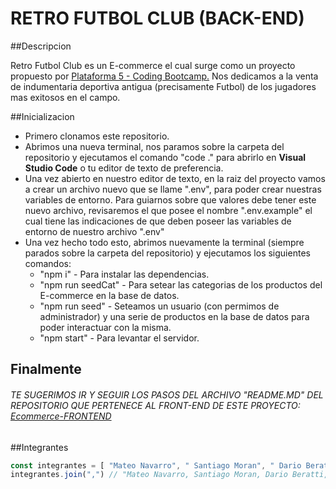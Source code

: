 # RETRO FUTBOL CLUB (BACK-END)
##Descripcion
<p>
Retro Futbol Club es un E-commerce el cual surge como un proyecto propuesto por <a href="https://www.plataforma5.la/" target="blank">Plataforma 5 - Coding Bootcamp.</a> 
Nos dedicamos a la venta de indumentaria deportiva antigua (precisamente Futbol) de los jugadores mas exitosos en el campo.
</p>

##Inicializacion

- Primero clonamos este repositorio.
- Abrimos una nueva terminal, nos paramos sobre la carpeta del repositorio y ejecutamos el comando  "code ." para abrirlo en **Visual Studio Code** o tu editor de texto de preferencia. 
- Una vez abierto en nuestro editor de texto, en la raiz del proyecto vamos a crear un archivo nuevo que se llame ".env", para poder crear nuestras variables de entorno. Para guiarnos sobre que valores debe tener este nuevo archivo, revisaremos el que posee el nombre ".env.example" el cual tiene las indicaciones de que deben poseer las variables de entorno de nuestro archivo ".env"
- Una vez hecho todo esto, abrimos nuevamente la terminal (siempre parados sobre la carpeta del repositorio) y ejecutamos los siguientes comandos:  
	- "npm i" - Para instalar las dependencias.
	- "npm run seedCat" - Para setear las categorias de los productos del E-commerce en la base de datos.
	- "npm run seed" - Seteamos un usuario (con permimos de administrador) y una serie de productos en la base de datos para poder interactuar con la misma. 
	- "npm start" - Para levantar el servidor.

## Finalmente
###### TE SUGERIMOS IR Y SEGUIR LOS PASOS DEL ARCHIVO "README.MD" DEL REPOSITORIO QUE PERTENECE AL FRONT-END DE ESTE PROYECTO: <a href="https://github.com/martinferrando2005/Ecommerce-FRONTEND.git">Ecommerce-FRONTEND</a>

##Integrantes

```javascript 
const integrantes = [ "Mateo Navarro", " Santiago Moran", " Dario Beratti", " Martin Ferrando"]
integrantes.join(",") // "Mateo Navarro, Santiago Moran, Dario Beratti, Martin Ferrando"
```
